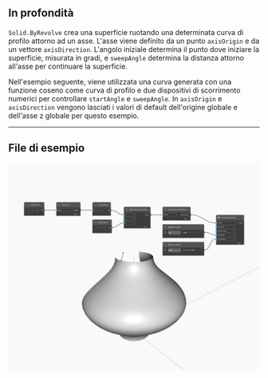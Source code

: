 ## In profondità
`Solid.ByRevolve` crea una superficie ruotando una determinata curva di profilo attorno ad un asse. L'asse viene definito da un punto `axisOrigin` e da un vettore `axisDirection`. L'angolo iniziale determina il punto dove iniziare la superficie, misurata in gradi, e `sweepAngle` determina la distanza attorno all'asse per continuare la superficie.

Nell'esempio seguente, viene utilizzata una curva generata con una funzione coseno come curva di profilo e due dispositivi di scorrimento numerici per controllare `startAngle` e `sweepAngle`. In `axisOrigin` e `axisDirection` vengono lasciati i valori di default dell'origine globale e dell'asse z globale per questo esempio.

___
## File di esempio

![ByRevolve](./Autodesk.DesignScript.Geometry.Solid.ByRevolve_img.jpg)

